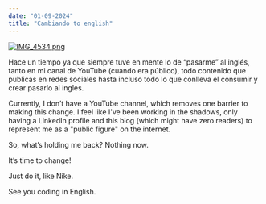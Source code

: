 ```yaml
---
date: "01-09-2024"
title: "Cambiando to english"
---
```

<a href="/blog/images/IMG_4534.png" target="_blank"><img src="/blog/images/IMG_4534.png" alt="IMG_4534.png" /></a>

Hace un tiempo ya que siempre tuve en mente lo de “pasarme” al inglés, tanto en mi canal de YouTube (cuando era público), todo contenido que publicas en redes sociales hasta incluso todo lo que conlleva el consumir y crear pasarlo al ingles.

Currently, I don’t have a YouTube channel, which removes one barrier to making this change. I feel like I've been working in the shadows, only having a LinkedIn profile and this blog (which might have zero readers) to represent me as a "public figure" on the internet.

So, what’s holding me back? Nothing now.

It’s time to change! 

Just do it, like Nike.

See you coding in English.



